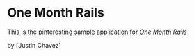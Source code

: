 # One Month Rails

This is the pinteresting sample application for
[*One Month Rails*](http://onemonthrails.com)

by [Justin Chavez]
